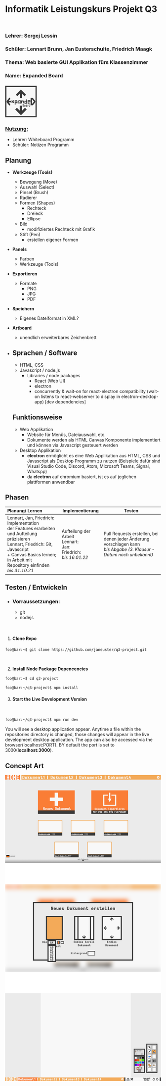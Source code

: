 # Informatik Leistungskurs Projekt Q3

<br>

### Lehrer: Sergej Lessin

### Schüler: Lennart Brunn, Jan Eusterschulte, Friedrich Maagk

### Thema: Web basierte GUI Applikation fürs Klassenzimmer

### Name: Expanded Board

### <img src="concept-art/logoish.png" style="zoom:10%;" />

### <u>Nutzung:</u> 

- Lehrer: Whiteboard Programm
- Schüler: Notizen Programm

## Planung

- **Werkzeuge (Tools)**
  - Bewegung (Move)
  - Auswahl (Select)
  - Pinsel (Brush)
  - Radierer 
  - Formen (Shapes)
    - Rechteck
    - Dreieck
    - Ellipse
  - Bild
    - modifiziertes Rechteck mit Grafik
  - Stift (Pen)
    - erstellen eigener Formen  
- **Panels**
  - Farben
  - Werkzeuge (Tools)
- **Exportieren**
  - Formate
    - PNG
    - JPG
    - PDF
- **Speichern**
  - Eigenes Dateiformat in XML?
- **Artboard**
  - unendlich erweiterbares Zeichenbrett


- ## Sprachen / Software
    - HTML, CSS
    - Javascript / node.js
        - Libraries / node packages
            - React (Web UI)
            - electron
            - concurrently & wait-on for react-electron compatibility (wait-on listens to react-webserver to display in electron-desktop-app) [dev dependencies]

    

    ## Funktionsweise 

    - Web Applikation
        - Website für Menüs, Dateiauswahl, etc.
        - Dokumente werden als HTML Canvas Komponente implementiert und können via Javascript gesteuert werden
    - Desktop Applikation
        - **electron** ermöglicht es eine Web Applikation aus HTML, CSS und Javascript als Desktop Programm zu nutzen (Beispiele dafür sind Visual Studio Code, Discord, Atom, Microsoft Teams, Signal, Whatspp)
        - da **electron** auf chromium basiert, ist es auf jeglichen plattformen anwendbar

## Phasen

| Planung/ Lernen                                              | Implementierung                                              | Testen                                                       |
| :----------------------------------------------------------- | ------------------------------------------------------------ | ------------------------------------------------------------ |
| Lennart, Jan, Friedrich: Implementation <br />der Features erarbeiten und Aufteilung präzisieren<br />Lennart, Friedrich: Git, Javascript <br />+ Canvas Basics lernen; in Arbeit mit <br />Repository einfinden<br />*bis 31.10.21* | Aufteilung der Arbeit<br />Lennart: <br />Jan:<br />Friedrich:<br />*bis 16.01.22* | Pull Requests erstellen, bei denen jeder Änderung vorschlagen kann<br />*bis Abgabe (3. Klausur - Datum noch unbekannt)* |









## Testen / Entwickeln

- ### Vorraussetzungen:
	- git
	- nodejs

<br/>

1. #### **Clone Repo**
```bash
foo@bar:~$ git clone https://github.com/janeuster/q3-project.git
```

<br/>

2. **Install Node Package Depencencies** 

```bash
foo@bar:~$ cd q3-project
```



```bash
foo@bar:~/q3-project$ npm install
```
3. #### **Start the Live Development Version**

<br/>

```bash
foo@bar:~/q3-project$ npm run dev
```
You will see a desktop application appear. Anytime a file within the repositories directory is changed, those changes will appear in the live development desktop application.
The app can also be accessed via the browser(localhost:PORT). BY default the port is set to 3000(**localhost:3000**).



## Concept Art

![](concept-art/q3-project.png)

